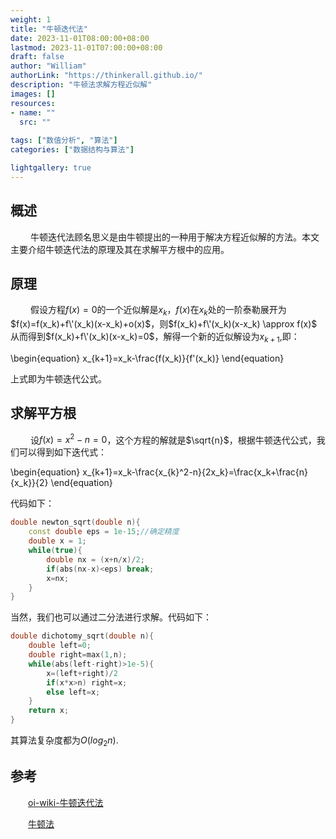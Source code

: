 ```yaml
---
weight: 1
title: "牛顿迭代法"
date: 2023-11-01T08:00:00+08:00
lastmod: 2023-11-01T07:00:00+08:00
draft: false
author: "William"
authorLink: "https://thinkerall.github.io/"
description: "牛顿法求解方程近似解"
images: []
resources:
- name: ""
  src: ""
  
tags: ["数值分析", "算法"]
categories: ["数据结构与算法"]

lightgallery: true
---
```

## 概述

&emsp;&emsp; 牛顿迭代法顾名思义是由牛顿提出的一种用于解决方程近似解的方法。本文主要介绍牛顿迭代法的原理及其在求解平方根中的应用。

## 原理

&emsp;&emsp; 假设方程$f(x)=0$的一个近似解是$x_k$，$f(x)$在$x_k$处的一阶泰勒展开为$f(x)=f(x_k)+f\'(x_k)(x-x_k)+o(x)$，则$f(x_k)+f\'(x_k)(x-x_k) \approx f(x)$
从而得到$f(x_k)+f\'(x_k)(x-x_k)=0$，解得一个新的近似解设为$x_{k+1}$,即：

\begin{equation}
	x_{k+1}=x_k-\frac{f(x_k)}{f\'(x_k)}
\end{equation}

上式即为牛顿迭代公式。

## 求解平方根

&emsp;&emsp; 设$f(x)=x^2-n=0$，这个方程的解就是$\sqrt{n}$，根据牛顿迭代公式，我们可以得到如下迭代式：

\begin{equation}
	x_{k+1}=x_k-\frac{x_{k}^2-n}{2x_k}=\frac{x_k+\frac{n}{x_k}}{2}
\end{equation}

代码如下：

```cpp
double newton_sqrt(double n){
	const double eps = 1e-15;//确定精度
	double x = 1;
	while(true){
		double nx = (x+n/x)/2;
		if(abs(nx-x)<eps) break;
		x=nx;
	}
}
```

当然，我们也可以通过二分法进行求解。代码如下：

```cpp
double dichotomy_sqrt(double n){
	double left=0;
	double right=max(1,n);
	while(abs(left-right)>1e-5){
		x=(left+right)/2
		if(x*x>n) right=x;
		else left=x;
	}
	return x;
}
```
其算法复杂度都为$O(log_{2}n)$.


## 参考

&emsp;&emsp;[oi-wiki-牛顿迭代法](https://oi-wiki.org/math/numerical/newton/)

&emsp;&emsp;[牛顿法](https://en.citizendium.org/wiki/Newton%27s_method#Convergence_analysis)
